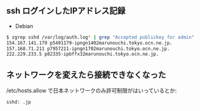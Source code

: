 ## ssh ログインしたIPアドレス記録

- Debian

~~~bash
$ zgrep sshd /var/log/auth.log* | grep "Accepted publickey for admin" | sed -re 's/.*from ([^: ]+).*/\1/' | sort -u | while read ip;do echo $ip `dig +short -x $ip`;done
154.167.141.179 p5491179-ipngn1402marunouchi.tokyo.ocn.ne.jp.
157.168.71.211 p7957211-ipngn1702marunouchi.tokyo.ocn.ne.jp.
222.229.233.5 p82335-ipbffx32marunouchi.tokyo.ocn.ne.jp.
~~~


## ネットワークを変えたら接続できなくなった

/etc/hosts.allow で日本ネットワークのみ許可制限がはいっているとか:

~~~
sshd: .jp
~~~
